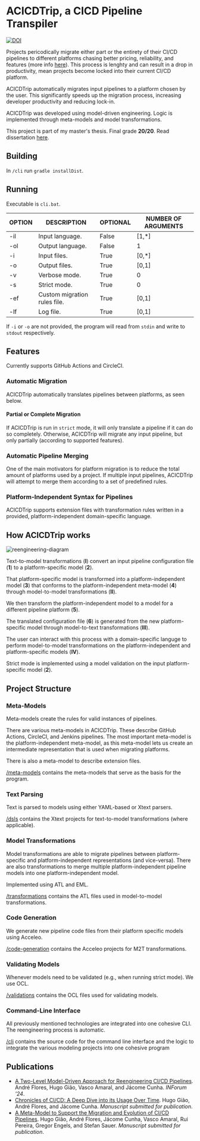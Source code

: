 # ACICDTrip, a CICD Pipeline Transpiler

<a href="https://zenodo.org/doi/10.5281/zenodo.11922313"><img src="https://zenodo.org/badge/753056108.svg" alt="DOI"></a>

Projects pericodically migrate either part or the entirety of their CI/CD pipelines to different platforms chasing better pricing, reliability, and features (more info [here](https://dreflo.github.io/auto-cicd-migration/doc/thesis/msr.pdf)). This process is lenghty and can result in a drop in productivity, mean projects become locked into their current CI/CD platform.

ACICDTrip automatically migrates input pipelines to a platform chosen by the user. This significantly speeds up the migration process, increasing developer productivity and reducing lock-in.

ACICDTrip was developed using model-driven engineering. Logic is implemented through meta-models and model transformations.

This project is part of my master's thesis. Final grade **20/20**. Read dissertation [here](./doc/thesis/thesis.pdf).

## Building

In ```/cli``` run ```gradle installDist```.

## Running

Executable is ```cli.bat```.

|OPTION|DESCRIPTION|OPTIONAL|NUMBER OF ARGUMENTS|
|-|-|-|-|
|-il|Input language.|False|[1,*]|
|-ol|Output language.|False|1|
|-i|Input files.|True|[0,*]|
|-o|Output files.|True|[0,1]|
|-v|Verbose mode.|True|0|
|-s|Strict mode.|True|0|
|-ef|Custom migration rules file.|True|[0,1]|
|-lf|Log file.|True|[0,1]|

If ```-i``` or ```-o``` are not provided, the program will read from ```stdin``` and write to ```stdout``` respectively.

## Features

Currently supports GitHub Actions and CircleCI.

### Automatic Migration

ACICDTrip automatically translates pipelines between platforms, as seen below.

#### Partial or Complete Migration

If ACICDTrip is run in ```strict``` mode, it will only translate a pipeline if it can do so completely. Otherwise, ACICDTrip will migrate any input pipeline, but only partially (according to supported features).

### Automatic Pipeline Merging

One of the main motivators for platform migration is to reduce the total amount of platforms used by a project. If multiple input pipelines, ACICDTrip will attempt to merge them according to a set of predefined rules.

### Platform-Independent Syntax for Pipelines

ACICDTrip supports extension files with transformation rules written in a provided, platform-independent domain-specific language.


## How ACICDTrip works

![reengineering-diagram](https://github.com/user-attachments/assets/7cde6b05-a0a4-4f63-800d-e486a892b0f1)

Text-to-model transformations (**I**) convert an input pipeline configuration file (**1**) to a platform-specific model (**2**). 

That platform-specific model is transformed into a platform-independent model (**3**) that conforms to the platform-independent meta-model (**4**) through model-to-model transformations (**II**). 

We then transform the platform-independent model to a model for a different pipeline platform (**5**). 

The translated configuration file (**6**) is generated from the new platform-specific model through model-to-text transformations (**III**). 

The user can interact with this process with a domain-specific languge to perform model-to-model transformations on the platform-independent and platform-specific models (**IV**). 

Strict mode is implemented using a model validation on the input platform-specific model (**2**).

## Project Structure

### Meta-Models

Meta-models create the rules for valid instances of pipelines.

There are various meta-models in ACICDTrip. These describe GitHub Actions, CircleCI, and Jenkins pipelines. The most important meta-model is the platform-independent meta-model, as this meta-model lets us create an intermediate representation that  is used when migrating platforms.

There is also a meta-model to describe extension files.

[/meta-models](./meta-models/) contains the meta-models that serve as the basis for the program.

### Text Parsing

Text is parsed to models using either YAML-based or Xtext parsers.

[/dsls](./dsls/) contains the Xtext projects for text-to-model transformations (where applicable).

### Model Transformations

Model transformations are able to migrate pipelines between platform-specific and platform-independent representations (and vice-versa). There are also transformations to merge multiple platform-independent pipeline models into one platform-independent model.

Implemented using ATL and EML.

[/transformations](./cli/src/main/resources/transformations/) contains the ATL files used in model-to-model transformations.

### Code Generation

We generate new pipeline code files from their platform specific models using Acceleo.

[/code-generation](./code-generation/) contains the Acceleo projects for M2T transformations.

### Validating Models

Whenever models need to be validated (e.g., when running strict mode). We use OCL.

[/validations](./cli/src/main/resources/validations/) contains the OCL files used for validating models.

### Command-Line Interface

All previously mentioned technologies are integrated into one cohesive CLI. The reengineering process is automatic.

[/cli](./cli/) contains the source code for the command line interface and the logic to integrate the various modeling projects into one cohesive program

## Publications

- [A Two-Level Model-Driven Approach for Reengineering CI/CD Pipelines](https://www.inforum.pt/static/files/papers/INForum_2024_paper_22.pdf). André Flores, Hugo Gião, Vasco Amaral, and Jácome Cunha. _INForum '24_.
- [Chronicles of CI/CD: A Deep Dive into its Usage Over Time](https://dreflo.github.io/auto-cicd-migration/doc/thesis/msr.pdf). Hugo Gião, André Flores, and Jácome Cunha. _Manuscript submitted for publication_.
- [A Meta-Model to Support the Migration and Evolution of CI/CD Pipelines](https://dreflo.github.io/auto-cicd-migration/doc/thesis/models.pdf). Hugo Gião, André Flores, Jácome Cunha, Vasco Amaral, Rui Pereira, Gregor Engels, and Stefan Sauer. _Manuscript submitted for publication_.
